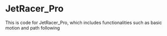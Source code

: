 # JetRacer_Pro
This is code for JetRacer_Pro, which includes functionalities such as basic motion and path following
